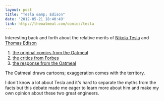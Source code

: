 ```yaml
---
layout: post
title: "Tesla &amp; Edison"
date: '2012-05-21 18:40:49'
link: http://theoatmeal.com/comics/tesla
---
```


Interesting back and forth about the relative merits of [Nikola Tesla][tesla] and [Thomas Edison][edison]

1. [the original comics from the Oatmeal][comics]
2. [the critics from Forbes][forbes]
3. [the response from the Oatmeal][response]

The Oatmeal draws cartoons; exaggeration comes with the territory. 

I don't know a lot about Tesla and it's hard to separate the myths from the facts but this debate made me eager to learn more about him and make my own opinion about these two great engineers.

[tesla]: http://en.wikipedia.org/wiki/Nikola_Tesla
[edison]: http://en.wikipedia.org/wiki/Thomas_Edison
[comics]: http://theoatmeal.com/comics/tesla
[forbes]: http://www.forbes.com/sites/alexknapp/2012/05/18/nikola-tesla-wasnt-god-and-thomas-edison-wasnt-the-devil/
[response]: http://theoatmeal.com/blog/tesla_response

